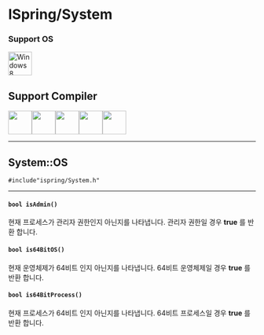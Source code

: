 # ISpring/System


### Support OS
<img src="https://i.imgur.com/ElCyyzT.png" title="Windows8" width="48">

## Support Compiler
<img src="https://i.imgur.com/d67ToiK.png" width="48"><img src="https://i.imgur.com/O5bye0l.png" width="48"><img src="https://i.imgur.com/XFJ2SfL.png" width="48"><img src="https://i.imgur.com/u1NhcaW.jpg" width="48"><img src="https://i.imgur.com/zhdD9BY.png" width="48">


* * *
## System::OS
`#include"ispring/System.h"`
* * *

#### `bool isAdmin()`
현재 프로세스가 관리자 권한인지 아닌지를 나타냅니다. 관리자 권한일 경우 **true** 를 반환 합니다.

#### `bool is64BitOS()`
현재 운영체제가 64비트 인지 아닌지를 나타냅니다. 64비트 운영체제일 경우 **true** 를 반환 합니다.

#### `bool is64BitProcess()`
현재 프로세스가 64비트 인지 아닌지를 나타냅니다. 64비트 프로세스일 경우 **true** 를 반환 합니다.

